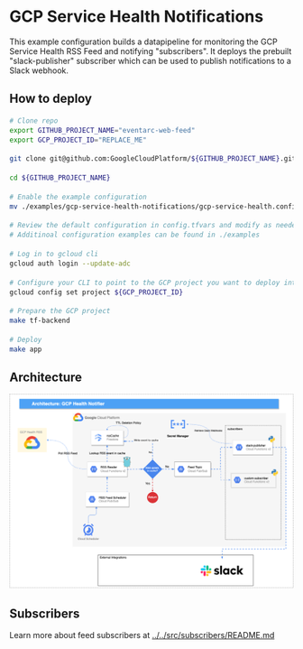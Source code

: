 # GCP Service Health Notifications
This example configuration builds a datapipeline for monitoring the GCP Service Health RSS Feed and notifying "subscribers". It deploys the prebuilt "slack-publisher" subscriber which can be used to publish notifications to a Slack webhook.

## How to deploy
```bash
# Clone repo 
export GITHUB_PROJECT_NAME="eventarc-web-feed"
export GCP_PROJECT_ID="REPLACE_ME"

git clone git@github.com:GoogleCloudPlatform/${GITHUB_PROJECT_NAME}.git

cd ${GITHUB_PROJECT_NAME}

# Enable the example configuration 
mv ./examples/gcp-service-health-notifications/gcp-service-health.config.tfvars ./config.tfvars

# Review the default configuration in config.tfvars and modify as needed
# Additinoal configuration examples can be found in ./examples

# Log in to gcloud cli 
gcloud auth login --update-adc

# Configure your CLI to point to the GCP project you want to deploy into
gcloud config set project ${GCP_PROJECT_ID}

# Prepare the GCP project
make tf-backend

# Deploy
make app
```

## Architecture
![Architecture](../../assets/GCP_Health_Notifier.drawio.png "Architecture")

## Subscribers
Learn more about feed subscribers at [../../src/subscribers/README.md](../..//src/subscribers/README.md) 
